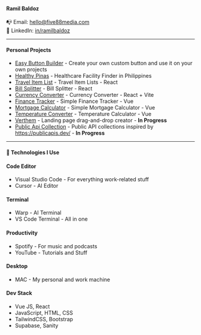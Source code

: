 #### Ramil Baldoz
📭 Email: hello@five88media.com  
👔 LinkedIn: [in/ramilbaldoz](https://www.linkedin.com/in/ramilbaldoz)  

---

#### Personal Projects
- [Easy Button Builder](https://app-btn.vercel.app/) - Create your own custom button and use it on your own projects
- [Healthy Pinas](https://healthypinas.vercel.app/) - Healthcare Facility Finder in Philippines  
- [Travel Item List](https://travel-list-plum.vercel.app/) - Travel Item Lists - React  
- [Bill Splitter](https://eat-and-split-pied.vercel.app/) - Bill Splitter - React  
- [Currency Converter](https://curr-converter-react.vercel.app/) - Currency Converter - React + Vite  
- [Finance Tracker](https://fin-tracker-five.vercel.app/login) - Simple Finance Tracker - Vue  
- [Mortgage Calculator](https://rad-zabaione-d2a44c.netlify.app/) - Simple Mortgage Calculator - Vue  
- [Temperature Converter](https://quiet-empanada-99fc19.netlify.app/) - Temperature Calculator - Vue  
- [Verthem](https://) - Landing page drag-and-drop creator  - **In Progress**  
- [Public Api Collection](https://public-api-red.vercel.app/) - Public API collections inspired by https://publicapis.dev/ - **In Progress**  

---

#### 🔭 Technologies I Use  

#### Code Editor  
- Visual Studio Code - For everything work-related stuff  
- Cursor - AI Editor  

#### Terminal  
- Warp - AI Terminal
- VS Code Terminal - All in one    

#### Productivity  
- Spotify - For music and podcasts  
- YouTube - Tutorials and Stuff  

#### Desktop  
- MAC - My personal and work machine  

#### Dev Stack   
- Vue JS, React  
- JavaScript, HTML, CSS  
- TailwindCSS, Bootstrap
- Supabase, Sanity  
